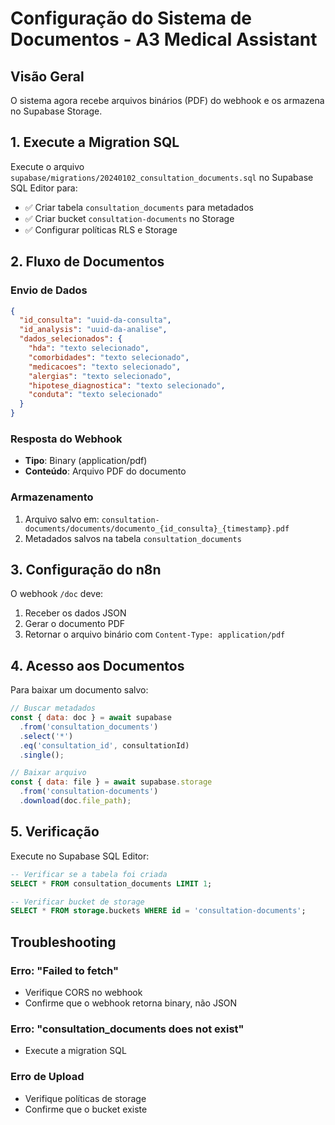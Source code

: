 # Configuração do Sistema de Documentos - A3 Medical Assistant

## Visão Geral

O sistema agora recebe arquivos binários (PDF) do webhook e os armazena no Supabase Storage.

## 1. Execute a Migration SQL

Execute o arquivo `supabase/migrations/20240102_consultation_documents.sql` no Supabase SQL Editor para:

- ✅ Criar tabela `consultation_documents` para metadados
- ✅ Criar bucket `consultation-documents` no Storage
- ✅ Configurar políticas RLS e Storage

## 2. Fluxo de Documentos

### Envio de Dados
```json
{
  "id_consulta": "uuid-da-consulta",
  "id_analysis": "uuid-da-analise",
  "dados_selecionados": {
    "hda": "texto selecionado",
    "comorbidades": "texto selecionado",
    "medicacoes": "texto selecionado",
    "alergias": "texto selecionado",
    "hipotese_diagnostica": "texto selecionado",
    "conduta": "texto selecionado"
  }
}
```

### Resposta do Webhook
- **Tipo**: Binary (application/pdf)
- **Conteúdo**: Arquivo PDF do documento

### Armazenamento
1. Arquivo salvo em: `consultation-documents/documents/documento_{id_consulta}_{timestamp}.pdf`
2. Metadados salvos na tabela `consultation_documents`

## 3. Configuração do n8n

O webhook `/doc` deve:
1. Receber os dados JSON
2. Gerar o documento PDF
3. Retornar o arquivo binário com `Content-Type: application/pdf`

## 4. Acesso aos Documentos

Para baixar um documento salvo:

```javascript
// Buscar metadados
const { data: doc } = await supabase
  .from('consultation_documents')
  .select('*')
  .eq('consultation_id', consultationId)
  .single();

// Baixar arquivo
const { data: file } = await supabase.storage
  .from('consultation-documents')
  .download(doc.file_path);
```

## 5. Verificação

Execute no Supabase SQL Editor:

```sql
-- Verificar se a tabela foi criada
SELECT * FROM consultation_documents LIMIT 1;

-- Verificar bucket de storage
SELECT * FROM storage.buckets WHERE id = 'consultation-documents';
```

## Troubleshooting

### Erro: "Failed to fetch"
- Verifique CORS no webhook
- Confirme que o webhook retorna binary, não JSON

### Erro: "consultation_documents does not exist"
- Execute a migration SQL

### Erro de Upload
- Verifique políticas de storage
- Confirme que o bucket existe 